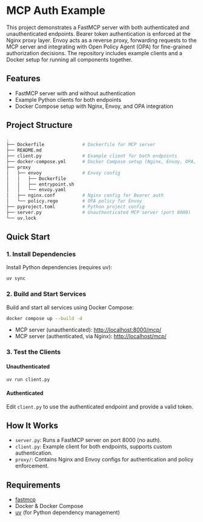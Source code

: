 # MCP Auth Example

This project demonstrates a FastMCP server with both authenticated and unauthenticated endpoints. Bearer token authentication is enforced at the Nginx proxy layer. Envoy acts as a reverse proxy, forwarding requests to the MCP server and integrating with Open Policy Agent (OPA) for fine-grained authorization decisions. The repository includes example clients and a Docker setup for running all components together.

## Features

- FastMCP server with and without authentication
- Example Python clients for both endpoints
- Docker Compose setup with Nginx, Envoy, and OPA integration

## Project Structure

```sh
.
├── Dockerfile              # Dockerfile for MCP server
├── README.md
├── client.py               # Example client for both endpoints
├── docker-compose.yml      # Docker Compose setup (Nginx, Envoy, OPA, MCP)
├── proxy
│   ├── envoy               # Envoy config
│   │   ├── Dockerfile
│   │   ├── entrypoint.sh
│   │   └── envoy.yaml
│   ├── nginx.conf          # Nginx config for Bearer auth
│   └── policy.rego         # OPA policy for Envoy
├── pyproject.toml          # Python project config
├── server.py               # Unauthenticated MCP server (port 8000)
└── uv.lock
```

## Quick Start

### 1. Install Dependencies

Install Python dependencies (requires uv):

```sh
uv sync
```

### 2. Build and Start Services

Build and start all services using Docker Compose:

```sh
docker compose up --build -d
```

- MCP server (unauthenticated): <http://localhost:8000/mcp/>
- MCP server (authenticated, via Nginx): <http://localhost/mcp/>

### 3. Test the Clients

#### Unauthenticated

```sh
uv run client.py
```

#### Authenticated

Edit `client.py` to use the authenticated endpoint and provide a valid token.

## How It Works

- `server.py`: Runs a FastMCP server on port 8000 (no auth).
- `client.py`: Example client for both endpoints, supports custom authentication.
- `proxy/`: Contains Nginx and Envoy configs for authentication and policy enforcement.

## Requirements

- [fastmcp](https://pypi.org/project/fastmcp/)
- Docker & Docker Compose
- [uv](https://github.com/astral-sh/uv) (for Python dependency management)
